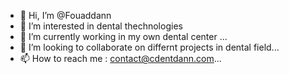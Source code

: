 - 👋 Hi, I’m @Fouaddann
- 👀 I’m interested in dental thechnologies
- 🌱 I’m currently working in my own dental center ...
- 💞️ I’m looking to collaborate on differnt projects in dental field...
- 📫 How to reach me : contact@cdentdann.com...

<!---
Fouaddann/Fouaddann is a ✨ special ✨ repository because its `README.md` (this file) appears on your GitHub profile.
You can click the Preview link to take a look at your changes.
--->
